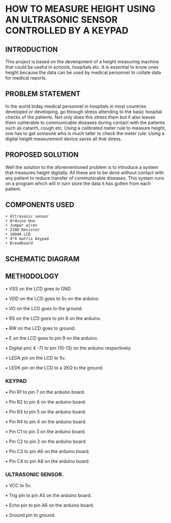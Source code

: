 # HOW TO MEASURE HEIGHT USING AN ULTRASONIC SENSOR CONTROLLED BY A KEYPAD
## INTRODUCTION
This project is based on the development of a height measuring machine that could be useful in schools, hospitals etc. It is essential to know ones height because the data can be used by medical personnel to collate data for  medical reports.  
 
## PROBLEM STATEMENT 
 In the world today medical personnel in hospitals in most countries developed or developing, go through stress attending to the basic hospital checks of the patients. Not only does this stress them but it also leaves them vulnerable to communicable diseases during contact with the patients such as catarrh, cough etc. Using a calibrated meter rule to measure height, one has to get someone who is much taller to check the meter rule. Using a digital height measurement device saves all that stress.

## PROPOSED SOLUTION
Well the solution to the aforementioned problem is to introduce a system that measures height digitally.  All these are to be done without contact with any patient to reduce transfer of communicable diseases. This system runs on a program which will in turn store the data it has gotten from each patient. 

## COMPONENTS USED
	• Ultrasonic sensor
 	• Arduino Uno
	• Jumper wires
	• 220Ω Resistor 
	• 1604A LCD
	• 4*4 matrix keypad
	• Breadboard
	
  ## SCHEMATIC DIAGRAM 
  
  
  ## METHODOLOGY
•	VSS on the LCD goes to GND

•	VDD on the LCD goes to 5v on the arduino  

•	VO on the LCD goes to the ground.

•	RS on the LCD goes to pin 8 on the arduino. 

•	RW on the LCD goes to ground. 

•	E on the LCD goes to pin 9 on the arduino. 

•	Digital pin( 4 -7) to pin (10-13) on the arduino respectively.

•	LEDA pin on the LCD to 5v. 

•	LEDK pin on the LCD to a 2KΩ to the ground.


### KEYPAD 

•	Pin R1 to pin 7 on the arduino board. 

•	Pin R2 to pin 6 on the arduino board. 

•	Pin R3 to pin 5 on the arduino board. 

•	Pin R4 to pin 4 on the arduino board. 

•	Pin C1 to pin 3 on the arduino board.

•	Pin C2 to pin 2 on the arduino board. 

•	Pin C3 to pin A6 on the arduino board.  

•	Pin C4 to pin A8 on the arduino board. 


### ULTRASONIC SENSOR.
•	VCC to 5v. 

•	Trig pin to pin A5 on the arduino board. 

•	Echo pin to pin A6 on the arduino board. 

•	Ground pin to ground. 




  
